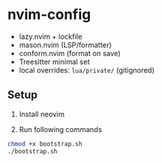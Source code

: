 # nvim-config
- lazy.nvim + lockfile
- mason.nvim (LSP/formatter)
- conform.nvim (format on save)
- Treesitter minimal set
- local overrides: `lua/private/` (gitignored)

## Setup
1. Install neovim

2. Run following commands
```bash
chmod +x bootstrap.sh
./bootstrap.sh
```
